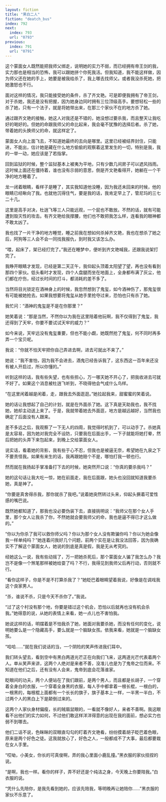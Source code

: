 ```yaml
---
layout: fiction
title: "黑白二人"
fiction: "deatch_bus"
index: 792
next:
  index: 793
  url: "0793"
previous:
  index: 791
  url: "0791"
---
```

这个蒙面女人既然能把我师父绑走，说明她的实力不弱，而已经拥有帝王剑的我，实力那也是相当的恐怖，我可以跟她拼个你死我活。但我知道，我不能这样做，因为师父还在她的手上，她要是被我给杀了，我上哪去找师父。或者我没杀死她，把她激怒也不行。

面对这样的情况，我只能接受她的条件，杀了齐文艳。可是即便我拥有了帝王剑，对于杀她，我还是没有把握，因为她身边同时拥有三位顶级高手。要想轻松一些的杀了她，只有一个法子，就是将她带出来，在那三个家伙不在的地方杀了她。

通过跟齐文艳的接触，她这人对我还是不错的，她没想过要杀我，而且整天让我吃好的喝好的。但她的命跟我师父的命比起来，我会毫不犹豫的选择后者。杀了她，带着她的头换师父的命，就这样定了。

蒙面女人向上面飞去，不知道她最终的去向是哪里。这里已经被结界封住，只能进，不能出，估计她是藏在什么地方偷偷的观察着这里发生的一切，特别是我，我的一举一动，她应该是了若指掌。

回到监狱的时候，整个监狱基本上被夷为平地，只有少数几间房子可以遮风挡雨。这时候上面还在僵持着，谁也没有示弱的意思，倒是齐文艳看得开，她躺在一个干净的地方睡着了。

龙一闭着眼睛，看样子是睡了，其实我知道他没睡，因为我还未回来的时候，他的眼睛已经瞅向了我。也就他沉得住气，要是我的话，我肯定早上了，管尼玛的三七二十几。

这里是高手对决，杜逍飞等三人只能远观，一个屁也不敢放。不然的话，就有可能遭到毁灭性的攻击。有齐文艳给我撑腰，他们也不敢把我怎么样，连看我的眼神都不敢太凶了。

我也找了一片干净的地方睡觉，睡之前我在想如何杀掉齐文艳，我也在想杀了她之后，阿狗等三人会不会一同找我报仇，到时我又该怎么办。

“喂，起床了，架已经打完了。”我还在睡梦中，便听到齐文艳喊我，还跟我说架打完了。

我睁开眼睛才发现，已经是第二天正午，我仰起头顶着太阳望了望，再也没有看到那四个家伙。低头看时才发现，四个人盘腿而坐在地面上，全身都布满了灰尘，他们都在疗伤，经过长时间的打斗，都消耗的差不多了。

当然将目光锁定在酒神身上的时候，我忽然想到了鬼玺，如今酒神伤了，那鬼玺很有可能被她抢去。如果我想要将鬼玺从她手里抢夺过来，恐怕也只有杀了她。

我忙问：“酒神的鬼玺是不是在你那里？”

她笑着说：“那是当然，不然你以为我在这里陪着他玩啊，我不仅得到了鬼玺，我还得到了天牢，你要不要试试天牢的威力？”

如今来说，天牢远没有鬼玺重要，但也不能小觑，她既然抢了鬼玺，何不同时再多弄一个宝贝呢。

我说：“你就不怕天牢把你自己弄进去啊，进去可就出不来了。”

她说：“我不害怕，因为我不会进去，酒鬼已经告诉我了，这东西这一百年来还没有被人开启过，所以你懂的。”

听到这样的话，我有些失望，也有些担心，万一哪天她不开心了，把我收进去可就不好了。如果这个消息被杜逍飞听到，不晓得他会气成什么鸟样。

“在这里闲着越是闲着，走，跟我去外面逛逛。”她拉起我来，甜蜜蜜的笑着说。

她的话让我想起了自己的计划，就是在外面杀了她。这下真是天助我也，我不找她，她却主动送上来了。于是，我就带着她去外面逛，地方是越远越好，当然我也确定了后面没有人跟来。

差不多远之后，我观察了一下无人的四周，我觉得时机到了，可以动手了。杀她真是太容易，因为她对我完全不设防，只要我在后面出手，一下子就能将她打晕，然后把她的头弄下来包起来，到晚上交给蒙面女人。

说实话，看着她的背影，我有些于心不忍，但我也是被逼无奈，希望她在九泉之下不要责怪我。如果有来生的话，我再跟她赔个不是，哪怕打我一顿也行。

然而就在我扬起手掌准备打下去的时候，她突然开口说：“你真的要杀我吗？”

她的这句话让我大吃一惊，她在前面走，我在后面跟，她头也没回就知道我要杀她，真是神了。

“你要是真舍得杀我，那你就杀了我吧。”说着她突然转过头来，仰起头撅着可爱性感的嘴巴说。

既然她都知道了，那我也没必要伪装下去，直接挑明说：“我师父在那个女人手里，那个女人让我杀了你，不然她就会要我师父的命，我也是逼不得已才这么做的。”

“你以为你杀了我可以救你师父吗？你以为那个女人没有欺骗你吗？你以为她会像我一样单纯吗？”她连着问我好几个问题，前两个实在是让我没法回答，因为我确实不了解这个蒙面女人，她说的到底是真是假，我是无从考究的。

经她这么一说，我有些动摇了，万一把她杀死后，那个蒙面女人骗了我怎么办？我岂不是像一个煞笔那样被她给耍了吗？不行，我得见到我师父后再行动，否则就不行。

“看你这样子，你是不是不打算杀我了？”她眨巴着眼睛望着我说，好像是在调戏我这个良家男人。

“杀，谁说不杀，只是今天不杀你了。”我说。

“过了这个村没有那个地，你要是错过这个机会，恐怕以后就再也没有机会杀我。”她得意的说，从她的表情上来看，她一点儿也不害怕我。

她说这样的话，明摆着是不怕我杀了她，她面对我要杀她，而没有任何的变化，说明她要么是一个隐藏高手，要么就是一个脑缺女孩。依我来看，她就是一个脑缺女孩。

“哈哈……”就在我们说话的当，一个阴险的笑声传进我们耳中。

我们转头望去，看到空中有黑白两道光芒正在向我们飞来，这两道光芒代表着两个人。单从笑声来讲，这两个人绝对是来者不善，没准儿也是为了鬼帝之位而来。不知道在他们之后，还有没有人会来，鬼帝到底会花落谁家。

眨眼间的功夫，两个人便站在了我们跟前，是两个男人，而且都是长胡子，一个穿着全身白的衣服，一个穿着全身黑的衣服，每人手中都拿着一根长棍，一根白的，一根黑的，每根棍上面都有一个长长的旗子，旗子基本上一样，一半黑一半白，不过两个人的黑白上下是颠倒过来的。

这两个人家伙身材偏瘦，长的贼眉鼠眼的，一看就不像好人，来者不善啊。我这眼看不出他们的实力如何，不过他们敢这样洋洋得意的出现在我的面前，想必实力也弱不到哪去。

他们二话不说，色眯眯的双眼直勾勾的盯着齐文艳看，纷纷摸着胡子眨巴着色眼，原来是两个好色之徒。这我就放心了，好色之人，一般都成不了大事，最后都要栽在女人手里。

“哎呦，小美女，你长的可真俊啊，弄的我心里面小鹿乱撞。”黑衣服的家伙扭捏的说。

“是啊，我也一样。看你的样子，弄不好还是个纯洁之身，今天晚上你要陪我。”白衣服的说。

“凭什么先陪你，是我先看到她的，应该先陪我，等明晚再让她陪你……”黑衣服的家伙不乐意了。